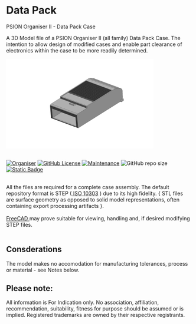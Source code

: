 # Data Pack
PSION Organiser II - Data Pack Case

A 3D Model file of a PSION Organiser II (all family) Data Pack Case. The intention to allow design of modified cases and enable part clearance of electronics within the case to be more readily determined.

<div align="center">
  <div style="display: flex; align-items: flex-start;">
  <img src="https://github.com/nofitnessforpurpose/DataPak/blob/main/images/2024-08-10%20-%20Data%20Pak%20Case%2001.png?raw=true" width="400px" alt="PSION Organiser II Top Slot Case. Image copyright (c) 10 August 2024 nofitnessforpurpose All Rights Reserved">
  </div>
</div>
<BR>

[![Organiser](https://img.shields.io/badge/gadget-Organiser_II-blueviolet.svg?%3D&style=flat-square)]([https://en.wikipedia.org/wiki/Psion_Organiser])
[![GitHub License](https://img.shields.io/github/license/nofitnessforpurpose/DataPak?style=flat-square)](https://github.com/nofitnessforpurpose/DataPak/blob/main/LICENSE) 
[![Maintenance](https://img.shields.io/badge/maintained%3F-yes-green.svg?style=flat-square)](https://github.com/nofitnessforpurpose/DataPak/graphs/commit-activity)
![GitHub repo size](https://img.shields.io/github/repo-size/nofitnessforpurpose/TopSlotCase?style=flat-square)
[![Static Badge](https://img.shields.io/badge/format-STEP%20Solid%20Model-blue)](https://en.wikipedia.org/wiki/ISO_10303)

<br>  
All the files are required for a complete case assembly. The default repository format is STEP (<a target="_blank" rel="noopener noreferrer" href="https://en.wikipedia.org/wiki/ISO_10303"> ISO 10303</a> ) due to its high fidelity.  { STL files are surface geometry as opposed to solid model representations, often containing export processing artifacts }. <br>  
<br>  
<a target="_blank" rel="noopener noreferrer" href="https://www.freecad.org/" > FreeCAD </a> may prove suitable for viewing, handling and, if desired modifying STEP files.
<br>
<br>

## Consderations
The model makes no accomodation for manufacturing tolerances, process or material - see Notes below. 

## Please note:  
All information is For Indication only.
No association, affiliation, recommendation, suitability, fitness for purpose should be assumed or is implied.
Registered trademarks are owned by their respective registrants.

